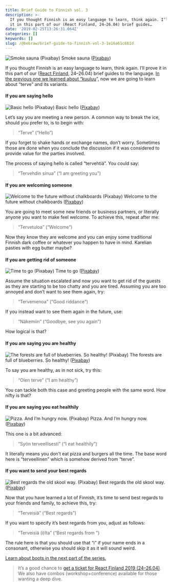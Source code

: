 ```yaml
---
title: Brief Guide to Finnish vol. 3
description: >-
  If you thought Finnish is an easy language to learn, think again. I’ll prove
  it in this part of our (React Finland, 24–26.04) brief guides…
date: '2019-02-25T13:26:31.064Z'
categories: []
keywords: []
slug: /@bebraw/brief-guide-to-finnish-vol-3-1e16a61c661d
---
```


![Smoke sauna ([Pixabay](https://pixabay.com/photos/open-the-door-smoke-sauna-size-image-1901567/))](img/1__x2vhxOc1C4dkqVfKA0U5SQ.jpeg)
Smoke sauna ([Pixabay](https://pixabay.com/photos/open-the-door-smoke-sauna-size-image-1901567/))

If you thought Finnish is an easy language to learn, think again. I’ll prove it in this part of our ([React Finland](https://react-finland.fi/), 24–26.04) brief guides to the language. [In the previous one we learned about “kuuluu](https://medium.com/react-finland/brief-guide-to-finnish-vol-2-a72607379e4c)”, now we are going to learn about “terve” and its variants.

#### If you are saying hello

![Basic hello ([Pixabay](https://pixabay.com/illustrations/hello-world-computer-programmer-1333103/))](img/1__nOY__ruArMDgdyhvLUAaQsA.jpeg)
Basic hello ([Pixabay](https://pixabay.com/illustrations/hello-world-computer-programmer-1333103/))

Let’s say you are meeting a new person. A common way to break the ice, should you prefer to, is to begin with:

> “Terve” (“Hello”)

If you forget to shake hands or exchange names, don’t worry. Sometimes those are done when you conclude the discussion if it was considered to provide value for the parties involved.

The process of saying hello is called “tervehtiä”. You could say:

> “Tervehdin sinua” (“I am greeting you”)

#### If you are welcoming someone

![Welcome to the future without chalkboards ([Pixabay](https://pixabay.com/illustrations/board-forward-welcome-school-view-1273128/))](img/1__o9TmdVfPxscKeR9txE__h8A.jpeg)
Welcome to the future without chalkboards ([Pixabay](https://pixabay.com/illustrations/board-forward-welcome-school-view-1273128/))

You are going to meet some new friends or business partners, or literally anyone you want to make feel welcome. To achieve this, repeat after me:

> “Tervetuloa” (“Welcome”)

Now they know they are welcome and you can enjoy some traditional Finnish dark coffee or whatever you happen to have in mind. Karelian pasties with egg butter maybe?

#### If you are getting rid of someone

![Time to go ([Pixabay](https://pixabay.com/photos/couple-removal-sitting-boxes-couch-3980657/))](img/1__dEnozl2ACvKZlUvDAv3IhQ.jpeg)
Time to go ([Pixabay](https://pixabay.com/photos/couple-removal-sitting-boxes-couch-3980657/))

Assume the situation escalated and now you want to get rid of the guests as they are starting to be too chatty and you are tired. Assuming you are too annoyed and don’t want to see them again, try:

> “Tervemenoa” (“Good riddance”)

If you instead want to see them again in the future, use:

> “Näkemiin” (“Goodbye, see you again”)

How logical is that?

#### If you are saying you are healthy

![The forests are full of blueberries. So healthy! ([Pixabay](https://pixabay.com/photos/blueberry-blue-delicious-fruit-1326154/))](img/1__61eIhGvdILUjZG6am8Gzyw.jpeg)
The forests are full of blueberries. So healthy! ([Pixabay](https://pixabay.com/photos/blueberry-blue-delicious-fruit-1326154/))

To say you are healthy, as in not sick, try this:

> “Olen terve” (“I am healthy”)

You can tackle both this case and greeting people with the same word. How nifty is that?

#### If you are saying you eat healthily

![Pizza. And I’m hungry now. ([Pixabay](https://pixabay.com/photos/pizza-slice-italian-toppings-329523/))](img/1__7Vg0H2b6uMKK3k__06Hpm3A.jpeg)
Pizza. And I’m hungry now. ([Pixabay](https://pixabay.com/photos/pizza-slice-italian-toppings-329523/))

This one is a bit advanced:

> “Syön terveellisesti” (“I eat healthily”)

It literally means you don’t eat pizza and burgers all the time. The base word here is “terveellinen” which is somehow derived from “terve”.

#### If you want to send your best regards

![Best regards the old skool way. ([Pixabay](https://pixabay.com/photos/thank-you-greeting-best-regards-2545255/))](img/1__tyNl29OrgHzYRu1__XFH0qw.jpeg)
Best regards the old skool way. ([Pixabay](https://pixabay.com/photos/thank-you-greeting-best-regards-2545255/))

Now that you have learned a lot of Finnish, it’s time to send best regards to your friends and family, to achieve this, try:

> “Terveisiä” (“Best regards”)

If you want to specify it’s best regards from you, adjust as follows:

> “Terveisiä <your name>(i)lta” (“Best regards from <your name>”)

The rule here is that you should use that “i” if your name ends in a consonant, otherwise you should skip it as it will sound weird.

[Learn about boots in the next part of the series.](https://medium.com/react-finland/brief-guide-to-finnish-vol-4-a99d6eb1034f)

> It’s a good chance to [get a ticket for React Finland 2019 (24–26.04)](https://react-finland.fi/#tickets). We also have combos (workshop+conference) available for those wanting a deep dive.